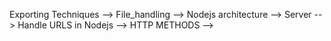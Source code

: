 Exporting Techniques --> File_handling --> Nodejs architecture --> Server --> Handle URLS in Nodejs
--> HTTP METHODS -->
